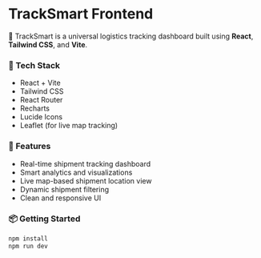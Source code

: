 # TrackSmart Frontend

🚚 TrackSmart is a universal logistics tracking dashboard built using **React**, **Tailwind CSS**, and **Vite**.

### 🔧 Tech Stack
- React + Vite
- Tailwind CSS
- React Router
- Recharts
- Lucide Icons
- Leaflet (for live map tracking)

### 🚀 Features
- Real-time shipment tracking dashboard
- Smart analytics and visualizations
- Live map-based shipment location view
- Dynamic shipment filtering
- Clean and responsive UI

### 📦 Getting Started

```bash
npm install
npm run dev

